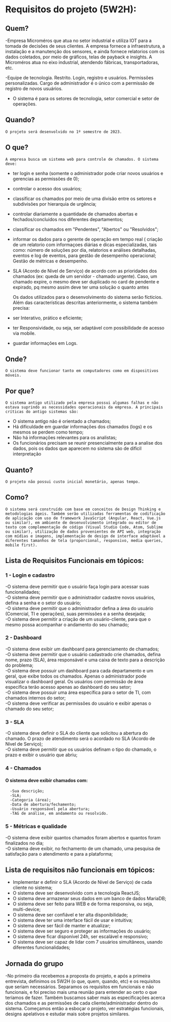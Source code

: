 # Requisitos do projeto (5W2H):
## Quem?
 -Empresa Microméros que atua no setor industrial e utiliza IOT para a tomada de decisões de seus clientes. A empresa fornece a infraestrutura, a instalação e a manutenção dos sensores, e ainda fornece relatorios com os dados coletados, por meio de gráficos, telas de payback e insights. A Microméros atua no eixo industrial, atendendo fábricas, transportadoras, etc. 

-Equipe de tecnologia. Restrito. Login, registro e usuários. Permissões personalizadas. Cargo de administrador é o único com a permissão de registro de novos 		    usuários.
- O sistema é para os setores de tecnologia, setor comercial e setor de operações.

## Quando?
	O projeto será desenvolvido no 1º semestre de 2023. 
    
## O que?
	A empresa busca um sistema web para controle de chamados. O sistema deve:
- ter login e senha (somente o administrador pode criar novos usuários e gerencias as permissões de 0);
- controlar o acesso dos usuários;
- classificar os chamados por meio de uma divisão entre os setores e subdivisões por hierarquia de urgência;
- controlar diariamente a quantidade de chamados abertas e fechados/concluidos nos diferentes departamentos; 
- classificar os chamados em "Pendentes", "Abertos" ou "Resolvidos";
- informar os dados para o gerente de operação em tempo real ( criação de um relatorio com informaçoes diárias e dicas especializadas, tais como: número de soluções por dia, relatorios e análises detalhadas, eventos e log de eventos, para gestão de desempenho operacional; Gestão de métricas e desempenho. 
- SLA (Acordo de Nível de Serviço) de acordo com as prioridades dos chamados (ex: queda de um servidor - chamado urgente). Caso, um chamado expire, o mesmo deve ser duplicado no card de pendente e expirado, pq mesmo assim deve ter uma solução o quanto antes

	Os dados utilizados para o desenvolvimento do sistema serão fícticios. Além das características descritas anteriormente, o sistema também precisa: 
- ser Interativo, prático e eficiente;
- ter Responsividade, ou seja, ser adaptável com possibilidade de acesso via mobile.
- guardar informações em Logs.
  
## Onde?
  	O sistema deve funcionar tanto em computadores como em dispositivos móveis. 
    
## Por que?
	O sistema antigo utilizado pela empresa possui algumas falhas e não estava suprindo as necessidades operacionais da empresa. A principais críticas do antigo sistemas são: 
  - O sistema antigo não é orientado a chamados;
  - Há dificuldade em guardar informações dos chamados (logs) e os mesmos se perdem como tempo;
  - Não há informações relevantes para os analistas;
  - Os funcionários precisam se reunir presencialmente para a analise dos dados, pois os dados que aparecem no sistema são de dificil interpretação  

 ## Quanto?
 	O projeto não possui custo inicial monetário, apenas tempo.
    
## Como?
	O sistema será construído com base em conceitos de Design Thinking e metodologias ágeis. Também serão utilizadas ferramentas de codificação de aplicação com uso de framework JavaScript (Angular, React, Vue.js ou similar), em ambiente de desenvolvimento integrado ou editor de texto com complementação de código (Visual Studio Code, Atom, Sublime ou similar), utilização de dados provenientes de API web, integração com mídias e imagens, implementação de design de interface adaptável a diferentes tamanhos de tela (proporcional, responsivo, media queries, mobile first).
	
## Lista de Requisitos Funcionais em tópicos:

### 1 - Login e cadastro
  -O sistema deve permitir que o usuário faça login para acessar suas funcionalidades; <br />
  -O sistema deve permitir que o administrador cadastre novos usuários, defina a senha e o setor do usuário; <br />
  -O sistema deve permitir que o administrador defina a área do usuário (Comercial, TI e operações), suas permissões e a senha desejada; <br />
  -O sistema deve permitir a criação de um usuário-cliente, para que o mesmo possa acompanhar o andamento do seu chamado; <br />

### 2 - Dashboard 
  -O sistema deve exibir um dashboard para gerenciamento de chamados; <br />
  -O sistema deve permitir que o usuário cadastrado crie chamados, defina nome, prazo (SLA), área responsável e uma caixa de texto para a descrição do problema; <br />
  -O sistema deve possuir um dashboard para cada departamento e um geral, que exibe todos os chamados. Apenas o administrador pode visualizar o dashboard geral. Os usuários com permissão de área específica terão acesso apenas ao dashboard do seu setor; <br />
  -O sistema deve possuir uma área específica para o setor de TI, com chamados internos do setor; <br />
  -O sistema deve verificar as permissões do usuário e exibir apenas o chamado do seu setor; <br />

### 3 - SLA
  -O sistema deve definir o SLA do cliente que solicitou a abertura do chamado. O prazo de atendimento será o acordado no SLA (Acordo de Nível de Serviço); <br />
  -O sistema deve permitir que os usuários definam o tipo do chamado, o prazo e exibir o usuário que abriu; <br />

### 4 - Chamados 
  #### O sistema deve exibir chamados com:
      -Sua descrição;
      -SLA;
      -Categoria (área);
      -Data de abertura/fechamento;
      -Usuário responsável pela abertura;
      -TAG de análise, em andamento ou resolvido.

### 5 - Métricas e qualidade
  -O sistema deve exibir quantos chamados foram abertos e quantos foram finalizados no dia; <br />
  -O sistema deve exibir, no fechamento de um chamado, uma pesquisa de satisfação para o atendimento e para a plataforma; <br />

## Lista de requisitos não funcionais em tópicos:
  - Implementar e definir o SLA (Acordo de Nível de Serviço) de cada cliente no sistema;<br />
  - O sistema deve ser desenvolvido com a tecnologia ReactJS;<br />
  - O sistema deve armazenar seus dados em um banco de dados MariaDB;<br />
  - O sistema deve ser feito para WEB e de forma responsiva, ou seja, multi-device;<br />
  - O sistema deve ser confiável e ter alta disponibilidade;<br />
  - O sistema deve ter uma interface fácil de usar e intuitiva;<br />
  - O sistema deve ser fácil de manter e atualizar;<br />
  - O sistema deve ser seguro e proteger as informações do usuário;<br />
  - O sistema deve ficar disponível 24h, ser escalável e responsivo;<br />
  - O sistema deve ser capaz de lidar com 7 usuários simultâneos, usando diferentes funcionalidades;<br />

## Jornada do grupo
 -No primeiro dia recebemos a proposta do projeto, e após a primeira entrevista, definimos os 5W2H (o que, quem, quando, etc) e os requisitos que seriam necessários. Separamos os requisitos em funcionais e não funcionais, e foi preciso mais uma reunião para entender ao certo o que teríamos de fazer. Também buscamos saber mais as especificações acerca dos chamados e as permissões de cada cliente/administrador dentro do sistema.
Começamos então a esboçar o projeto, ver estratégias funcionais, designs apelativos e estudar mais sobre projetos similares.


